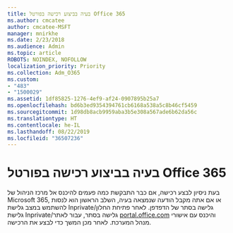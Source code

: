 ```yaml
---
title: בעיה בביצוע רכישה בפורטל Office 365
ms.author: cmcatee
author: cmcatee-MSFT
manager: mnirkhe
ms.date: 2/23/2018
ms.audience: Admin
ms.topic: article
ROBOTS: NOINDEX, NOFOLLOW
localization_priority: Priority
ms.collection: Adm_O365
ms.custom:
- "483"
- "1500029"
ms.assetid: 1df85825-1276-4ef9-af24-0907895b25a7
ms.openlocfilehash: bd6b3ed9354394761cb6168a538a5c8b46cf5459
ms.sourcegitcommit: 1d98db8acb9959aba3b5e308a567ade6b62da56c
ms.translationtype: HT
ms.contentlocale: he-IL
ms.lasthandoff: 08/22/2019
ms.locfileid: "36507236"
---
```

# <a name="trouble-completing-a-purchase-in-the-office-365-portal"></a>בעיה בביצוע רכישה בפורטל Office 365

בעת ניסיון לבצע רכישה, אם כבר התבקשת כמה פעמים להיכנס אל מרכז הניהול של Microsoft 365, או אם אתה מקבל הודעה שנמצאה בעיה, השלב הראשון הוא לנסות להשתמש במצב גלישת Inprivate/גלישה בסתר של הדפדפן. לאחר פתיחת החלון גלישת Inprivate/גלישה בסתר, עבור לאתר [portal.office.com](https://portal.office.com) והיכנס עם אישורי מנהל המערכת. לאחר מכן המשך כדי לבצע את הרכישה.